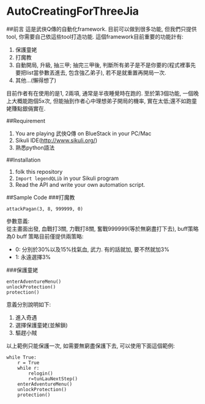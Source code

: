 AutoCreatingForThreeJia
=======================
##前言
這是武俠Q傳的自動化framework. 目前可以做到很多功能, 但我們只提供tool, 你需要自己依這些tool打造功能. 這個framework目前重要的功能計有:

1. 保護童姥
2. 打魔教
3. 自動開局, 升級, 抽三甲; 抽完三甲後, 判斷所有弟子是不是你要的(程式裡事先要把list當參數丟進去, 包含強乙弟子), 若不是就重置再開局一次.
4. 其他...(懶得想了)

目前作者有在使用的是1, 2兩項, 通常是半夜睡覺時在跑的. 至於第3個功能, 一個晚上大概能跑個5x次, 但能抽到作者心中理想弟子開局的機率, 實在太低;還不如跑童姥賺點銀倆實在.

##Requirement
1. You are playing 武俠Q傳 on BlueStack in your PC/Mac
2. Sikuli IDE(http://www.sikuli.org/)
3. 熟悉python語法

##Installation
1. folk this repository
2. `Import legendQLib` in your Sikuli program
3. Read the API and write your own automation script.

##Sample Code
###打魔教
```
attackPagan(3, 8, 999999, 0)
```
參數意義:</br>
從主畫面出發, 血戰打3關, 力戰打8關, 奮戰999999(等於無窮盡打下去), buff策略為0
buff 策略目前僅提供兩策略:</br>

* 0: 分別於30%以及15%找氣血, 武力. 有的話就加, 要不然就加3%</br>
* 1: 永遠選擇3%</br>

###保護童姥
```
enterAdventureMenu()
unlockProtection()  
protection()
```
意義分別說明如下:

1. 進入奇遇
2. 選擇保護童姥(並解鎖)
3. 驅趕小賊

以上範例只能保護一次, 如需要無窮盡保護下去, 可以使用下面這個範例:

```
while True:
    r = True
    while r:
        relogin()
        r=tunLauNextStep()
    enterAdventureMenu()
    unlockProtection()  
    protection()  
```
